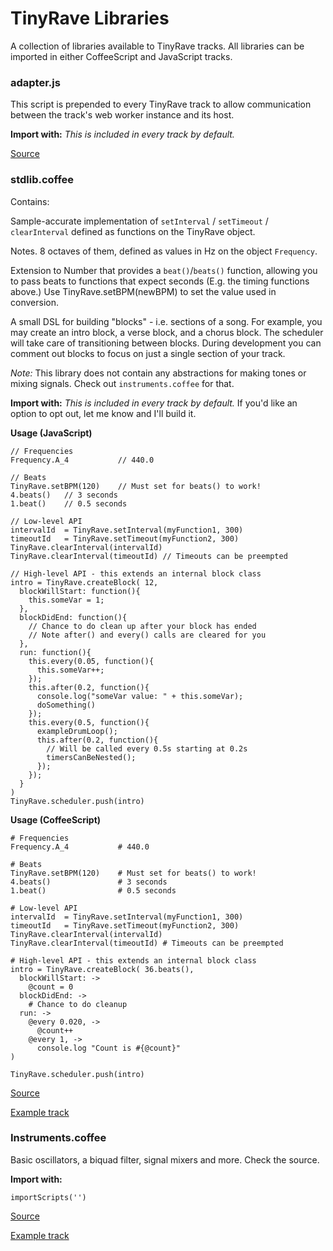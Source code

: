 # TinyRave Libraries

A collection of libraries available to TinyRave tracks. All libraries can be
imported in either CoffeeScript and JavaScript tracks.


### adapter.js

This script is prepended to every TinyRave track to allow communication between
the track's web worker instance and its host.

**Import with:** _This is included in every track by default._

[Source](adapter.js)


### stdlib.coffee

Contains:

Sample-accurate implementation of `setInterval` / `setTimeout` / `clearInterval`
defined as functions on the TinyRave object.

Notes. 8 octaves of them, defined as values in Hz on the object `Frequency`.

Extension to Number that provides a `beat()`/`beats()` function, allowing you to
pass beats to functions that expect seconds (E.g. the timing functions above.)
Use TinyRave.setBPM(newBPM) to set the value used in conversion.

A small DSL for building "blocks" - i.e. sections of a song. For example, you
may create an intro block, a verse block, and a chorus block. The scheduler will
take care of transitioning between blocks. During development you can comment
out blocks to focus on just a single section of your track.

_Note:_ This library does not contain any abstractions for making tones or
mixing signals. Check out `instruments.coffee` for that.

**Import with:** _This is included in every track by default._ If you'd like an
option to opt out, let me know and I'll build it.

**Usage (JavaScript)**

```
// Frequencies
Frequency.A_4           // 440.0

// Beats
TinyRave.setBPM(120)    // Must set for beats() to work!
4.beats()   // 3 seconds
1.beat()    // 0.5 seconds

// Low-level API
intervalId  = TinyRave.setInterval(myFunction1, 300)
timeoutId   = TinyRave.setTimeout(myFunction2, 300)
TinyRave.clearInterval(intervalId)
TinyRave.clearInterval(timeoutId) // Timeouts can be preempted

// High-level API - this extends an internal block class
intro = TinyRave.createBlock( 12,
  blockWillStart: function(){
    this.someVar = 1;
  },
  blockDidEnd: function(){
    // Chance to do clean up after your block has ended
    // Note after() and every() calls are cleared for you
  },
  run: function(){
    this.every(0.05, function(){
      this.someVar++;
    });
    this.after(0.2, function(){
      console.log("someVar value: " + this.someVar);
      doSomething()
    });
    this.every(0.5, function(){
      exampleDrumLoop();
      this.after(0.2, function(){
        // Will be called every 0.5s starting at 0.2s
        timersCanBeNested();
      });
    });
  }
)
TinyRave.scheduler.push(intro)
```

**Usage (CoffeeScript)**

```
# Frequencies
Frequency.A_4           # 440.0

# Beats
TinyRave.setBPM(120)    # Must set for beats() to work!
4.beats()               # 3 seconds
1.beat()                # 0.5 seconds

# Low-level API
intervalId  = TinyRave.setInterval(myFunction1, 300)
timeoutId   = TinyRave.setTimeout(myFunction2, 300)
TinyRave.clearInterval(intervalId)
TinyRave.clearInterval(timeoutId) # Timeouts can be preempted

# High-level API - this extends an internal block class
intro = TinyRave.createBlock( 36.beats(),
  blockWillStart: ->
    @count = 0
  blockDidEnd: ->
    # Chance to do cleanup
  run: ->
    @every 0.020, ->
      @count++
    @every 1, ->
      console.log "Count is #{@count}"
)

TinyRave.scheduler.push(intro)
```

[Source](stdlib.coffee)

[Example track]()


### Instruments.coffee

Basic oscillators, a biquad filter, signal mixers and more. Check the source.

**Import with:**

```
importScripts('')
```

[Source](instruments.coffee)

[Example track]()
